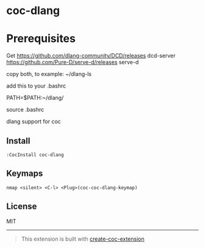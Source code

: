 # coc-dlang

# Prerequisites

Get
https://github.com/dlang-community/DCD/releases
dcd-server
https://github.com/Pure-D/serve-d/releases
serve-d

copy both, to example: ~/dlang-ls

add this to your .bashrc

PATH=$PATH:~/dlang/

source .bashrc


dlang support for coc

## Install

`:CocInstall coc-dlang`

## Keymaps

`nmap <silent> <C-l> <Plug>(coc-coc-dlang-keymap)`

## License

MIT

---

> This extension is built with [create-coc-extension](https://github.com/fannheyward/create-coc-extension)
